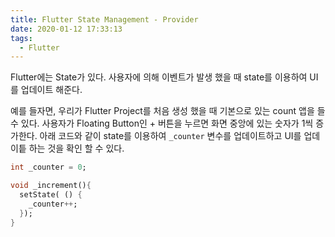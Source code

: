 ```yaml
---
title: Flutter State Management - Provider
date: 2020-01-12 17:33:13
tags:
  - Flutter
---
```


Flutter에는 State가 있다. 사용자에 의해 이벤트가 발생 했을 때 state를 이용하여 UI를 업데이트 해준다.

예를 들자면, 우리가 Flutter Project를 처음 생성 했을 때 기본으로 있는 count 앱을 들 수 있다.
사용자가 Floating Button인 + 버튼을 누르면 화면 중앙에 있는 숫자가 1씩 증가한다.
아래 코드와 같이 state를 이용하여 `_counter` 변수를 업데이트하고 UI를 업데이틑 하는 것을 확인 할 수 있다.

```dart
int _counter = 0;

void _increment(){
  setState( () {
    _counter++;
  });
}
```
